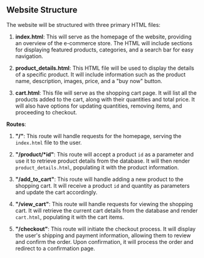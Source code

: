 ## Website Structure
The website will be structured with three primary HTML files:

1. **index.html**: This will serve as the homepage of the website, providing an overview of the e-commerce store. The HTML will include sections for displaying featured products, categories, and a search bar for easy navigation.

2. **product_details.html**: This HTML file will be used to display the details of a specific product. It will include information such as the product name, description, images, price, and a "buy now" button.

3. **cart.html**: This file will serve as the shopping cart page. It will list all the products added to the cart, along with their quantities and total price. It will also have options for updating quantities, removing items, and proceeding to checkout.

**Routes**:
1. **"/"**: This route will handle requests for the homepage, serving the `index.html` file to the user.

2. **"/product/*id"**: This route will accept a product `id` as a parameter and use it to retrieve product details from the database. It will then render `product_details.html`, populating it with the product information.

3. **"/add_to_cart"**: This route will handle adding a new product to the shopping cart. It will receive a product `id` and quantity as parameters and update the cart accordingly.

4. **"/view_cart"**: This route will handle requests for viewing the shopping cart. It will retrieve the current cart details from the database and render `cart.html`, populating it with the cart items.

5. **"/checkout"**: This route will initiate the checkout process. It will display the user's shipping and payment information, allowing them to review and confirm the order. Upon confirmation, it will process the order and redirect to a confirmation page.